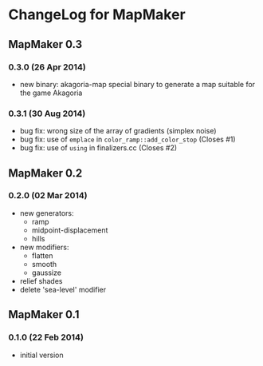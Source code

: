 # ChangeLog for MapMaker

## MapMaker 0.3

### 0.3.0 (26 Apr 2014)

* new binary: akagoria-map
  special binary to generate a map suitable for the game Akagoria

### 0.3.1 (30 Aug 2014)

* bug fix: wrong size of the array of gradients (simplex noise)
* bug fix: use of `emplace` in `color_ramp::add_color_stop` (Closes #1)
* bug fix: use of `using` in finalizers.cc (Closes #2)

## MapMaker 0.2

### 0.2.0 (02 Mar 2014)

* new generators:
  * ramp
  * midpoint-displacement
  * hills
* new modifiers:
  * flatten
  * smooth
  * gaussize
* relief shades
* delete 'sea-level' modifier

## MapMaker 0.1

### 0.1.0 (22 Feb 2014)

* initial version

